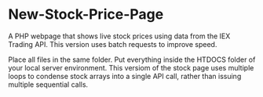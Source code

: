 # New-Stock-Price-Page
A PHP webpage that shows live stock prices using data from the IEX Trading API. This version uses batch requests to improve speed.

Place all files in the same folder. Put everything inside the HTDOCS folder of your local server environment. This versiom of the stock page uses multiple loops to condense stock arrays into a single API call, rather than issuing multiple sequential calls.
